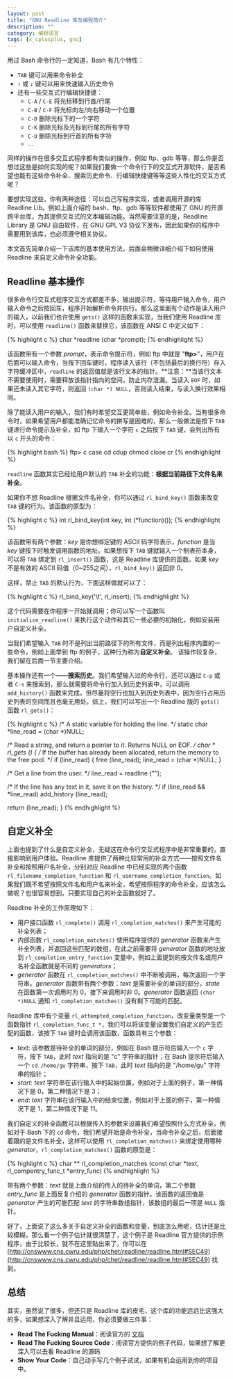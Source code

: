 ```yaml
---
layout: post
title: "GNU Readline 库及编程简介"
description: ""
category: 编程语言
tags: [c_cplusplus, gnu]
---
```


用过 Bash 命令行的一定知道，Bash 有几个特性：

* `TAB` 键可以用来命令补全
* `↑` 或 `↓` 键可以用来快速输入历史命令
* 还有一些交互式行编辑快捷键：
    * `C-A` / `C-E` 将光标移到行首/行尾
    * `C-B` / `C-F` 将光标向左/向右移动一个位置
    * `C-D` 删除光标下的一个字符
    * `C-K` 删除光标及光标到行尾的所有字符
    * `C-U` 删除光标到行首的所有字符
    * ...

同样的操作在很多交互式程序都有类似的操作，例如 ftp、gdb 等等，那么你是否想过这些是如何实现的呢？如果我们要做一个命令行下的交互式开源软件，是否希望也能有这些命令补全、搜索历史命令、行编辑快捷键等等这些人性化的交互方式呢？

要想实现这些，你有两种途径：可以自己写程序实现，或者调用开源的库 Readline Lib。例如上面介绍的 bash、ftp、gdb 等等软件都使用了 GNU 的开源跨平台库，为其提供交互式的文本编辑功能。当然需要注意的是，Readline Library 是 GNU 自由软件，在 GNU GPL V3 协议下发布，因此如果你的程序中需要用到该库，也必须遵守相关协议。

本文首先简单介绍一下该库的基本使用方法，后面会稍微详细介绍下如何使用 Readline 来自定义命令补全功能。

## Readline 基本操作

很多命令行交互式程序交互方式都差不多，输出提示符，等待用户输入命令，用户输入命令之后按回车，程序开始解析命令并执行。那么这里面有个动作是读入用户的输入，以前我们也许使用 `gets()` 这样的函数来实现，当我们使用 Readline 库时，可以使用 `readline()` 函数来替换它，该函数在 ANSI C 中定义如下：

{% highlight c %}
char *readline (char *prompt);
{% endhighlight %}

该函数带有一个参数 *prompt*，表示命令提示符，例如 ftp 中就是 "**ftp>**"，用户在后面可以输入命令，当按下回车键时，程序读入该行（不包括最后的换行符）存入字符缓冲区中，`readline` 的返回值就是该行文本的指针。**注意：**当该行文本不需要使用时，需要释放该指针指向的空间，防止内存泄漏。当读入 `EOF` 时，如果还未读入其它字符，则返回 `(char *) NULL`，否则读入结束，与读入换行效果相同。

除了能读入用户的输入，我们有时希望交互更简单些，例如命令补全。当有很多命令时，如果希望用户都能准确记忆命令的拼写是困难的，那么一般做法是按下 `TAB` 键进行命令提示及补全，如 ftp 下输入一个字符 `c` 之后按下 `TAB` 键，会列出所有以 `c` 开头的命令：

{% highlight bash %}
ftp> c
case	cd	cdup	chmod	close	cr
{% endhighlight %}

`readline` 函数其实已经给用户默认的 `TAB` 补全的功能：**根据当前路径下文件名来补全**。

如果你不想 Readline 根据文件名补全，你可以通过 `rl_bind_key()` 函数来改变 `TAB` 键的行为。该函数的原型为：

{% highlight c %}
int rl_bind_key(int key, int (*function)());
{% endhighlight %}

该函数带有两个参数：*key* 是你想绑定键的 ASCII 码字符表示，*function* 是当 *key* 键按下时触发调用函数的地址。如果想按下 `TAB` 键就输入一个制表符本身，可以将 `TAB` 绑定到 `rl_insert()` 函数，这是 Readline 库提供的函数。如果 *key* 不是有效的 ASCII 码值（0~255之间），`rl_bind_key()` 返回非 0。

这样，禁止 `TAB` 的默认行为，下面这样做就可以了：

{% highlight c %}
rl_bind_key('\t', rl_insert);
{% endhighlight %}

这个代码需要在你程序一开始就调用；你可以写一个函数叫 `initialize_readline()` 来执行这个动作和其它一些必要的初始化，例如安装用户自定义补全。

当我们希望输入 `TAB` 时不是列出当前路径下的所有文件，而是列出程序内置的一些命令，例如上面举到 ftp 的例子，这种行为称为**自定义补全**。 该操作较复杂，我们留在后面一节主要介绍。

基本操作还有一个——**搜索历史**。我们希望输入过的命令行，还可以通过 `C-p` 或者 `C-s` 来搜索到，那么就需要将命令行加入到历史列表中，可以调用 `add_history()` 函数来完成。但尽量将空行也加入到历史列表中，因为空行占用历史列表的空间而且也毫无用处。综上，我们可以写出一个 Readline 版的 `gets()` 函数 `rl_gets()`：

{% highlight c %}
/* A static variable for holding the line. */
static char *line_read = (char *)NULL;

/* Read a string, and return a pointer to it.  Returns NULL on EOF. */
char *
rl_gets ()
{
  /* If the buffer has already been allocated, return the memory
     to the free pool. */
  if (line_read)
    {
      free (line_read);
      line_read = (char *)NULL;
    }

  /* Get a line from the user. */
  line_read = readline ("");

  /* If the line has any text in it, save it on the history. */
  if (line_read && *line_read)
    add_history (line_read);

  return (line_read);
}
{% endhighlight %}

## 自定义补全

上面也提到了什么是自定义补全，无疑这在命令行交互式程序中是非常重要的，直接影响到用户体验。Readline 库提供了两种比较常用的补全方式——按照文件名补全和按照用户名补全，分别对应 Readline 中已经实现的两个函数 `rl_filename_completion_function` 和 `rl_username_completion_function`。如果我们既不希望按照文件名和用户名来补全，希望按照程序的命令补全，应该怎么做呢？也很容易想到，只要实现自己的补全函数就好了。

Readline 补全的工作原理如下：

* 用户接口函数 `rl_complete()` 调用 `rl_completion_matches()` 来产生可能的补全列表；
* 内部函数 `rl_completion_matches()` 使用程序提供的 *generator*  函数来产生补全列表，并返回这些匹配的数组，在此之前需要将 *generator* 函数的地址放到 `rl_completion_entry_function` 变量中，例如上面提到的按文件名或用户名补全函数就是不同的 *generators*；
* *generator* 函数在 `rl_completion_matches()` 中不断被调用，每次返回一个字符串。*generator* 函数带有两个参数：*text* 是需要补全的单词的部分，*state* 在函数第一次调用时为 0，接下来调用时非 0。*generator* 函数返回 `(char *)NULL` 通知 `rl_completion_matches()` 没有剩下可能的匹配。

Readline 库中有个变量 `rl_attempted_completion_function`，改变量类型是一个函数指针 `rl_completion_func_t *`，我们可以将该变量设置我们自定义的产生匹配的函数，该按下 `TAB` 键时会调用该函数，函数具有三个参数：

* *text*: 该参数是待补全的单词的部分，例如在 Bash 提示符后输入一个 `c` 字符，按下 `TAB`，此时 *text* 指向的是 "c" 字符串的指针；在 Bash 提示符后输入一个 `cd /home/gu` 字符串，按下 `TAB`，此时 *text* 指向的是 "/home/gu" 字符串的指针；
* *start*: *text* 字符串在该行输入中的起始位置，例如对于上面的例子，第一种情况下是 0，第二种情况下是 3；
* *end*: *text* 字符串在该行输入中的结束位置，例如对于上面的例子，第一种情况下是 1，第二种情况下是 11。

我们自定义的补全函数可以根据传入的参数来设置我们希望按照什么方式补全，例如对于 Bash 下的 `cd` 命令，我们希望开始是命令补全，当命令补全之后，后面接着跟的是文件名补全，这样可以使用 `rl_completion_matches()` 来绑定使用哪种 *generator*，`rl_completion_matches()` 函数的原型是：

{% highlight c %}
char ** rl_completion_matches (const char *text, rl_compentry_func_t *entry_func)
{% endhighlight %}

带有两个参数：*text* 就是上面介绍的传入的待补全的单词，第二个参数 *entry_func* 是上面反复介绍的 *generator* 函数的指针。该函数的返回值是 *generator* 产生的可能匹配 *text* 的字符串数组指针，该数组的最后一项是 `NULL` 指针。

好了，上面说了这么多关于自定义补全的函数和变量，到底怎么用呢，估计还是比较模糊，那么看一个例子估计就很清楚了，这个例子是 Readline 官方提供的示例程序，由于比较长，就不在这里贴出来了，你可以在 [http://cnswww.cns.cwru.edu/php/chet/readline/readline.html#SEC49](http://cnswww.cns.cwru.edu/php/chet/readline/readline.html#SEC49) 找到。

## 总结

其实，虽然说了很多，但还只是 Readline 库的皮毛，这个库的功能远远比这强大的多，如果想深入了解并且运用，你必须要做三件事：

* **Read The Fucking Manual**：阅读官方的 [文档](http://cnswww.cns.cwru.edu/php/chet/readline/readline.html)
* **Read The Fucking Source Code**：阅读官方提供的例子代码，如果想了解更深入可以去看 Readline 的源码
* **Show Your Code**：自己动手写几个例子试试，如果有机会运用到你的项目中。
